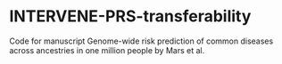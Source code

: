 # INTERVENE-PRS-transferability


Code for manuscript Genome-wide risk prediction of common diseases across ancestries in one million people by Mars et al. 

